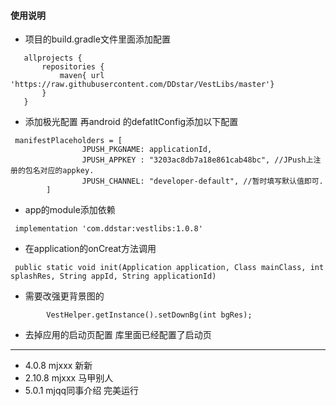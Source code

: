 #### 使用说明
* 项目的build.gradle文件里面添加配置
```
   allprojects {
       repositories {
           maven{ url 'https://raw.githubusercontent.com/DDstar/VestLibs/master'}
       }
   }
   ```
* 添加极光配置
再android 的defatltConfig添加以下配置
```
 manifestPlaceholders = [
                JPUSH_PKGNAME: applicationId,
                JPUSH_APPKEY : "3203ac8db7a18e861cab48bc", //JPush上注册的包名对应的appkey.
                JPUSH_CHANNEL: "developer-default", //暂时填写默认值即可.
        ]
```
   * app的module添加依赖
   ```
    implementation 'com.ddstar:vestlibs:1.0.8'
   ```

* 在application的onCreat方法调用
```
 public static void init(Application application, Class mainClass, int splashRes, String appId, String applicationId)
```
* 需要改强更背景图的
```
        VestHelper.getInstance().setDownBg(int bgRes);
```
* 去掉应用的启动页配置
库里面已经配置了启动页
***
* 4.0.8 mjxxx 新新
* 2.10.8 mjxxx 马甲别人
* 5.0.1 mjqq同事介绍
完美运行
